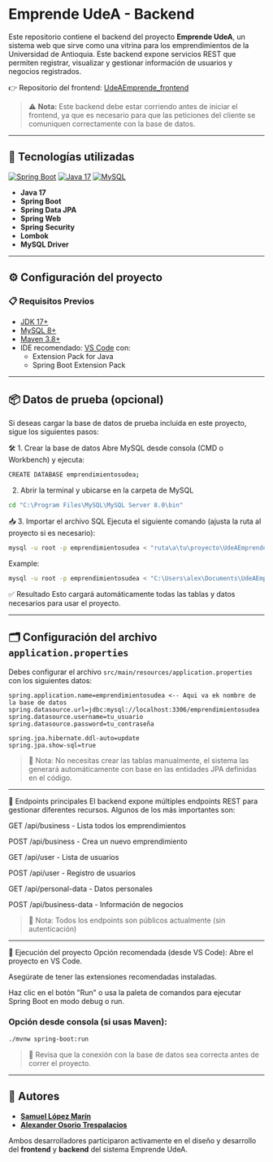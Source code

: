 # Emprende UdeA - Backend

Este repositorio contiene el backend del proyecto **Emprende UdeA**, un sistema web que sirve como una vitrina para los emprendimientos de la Universidad de Antioquia. Este backend expone servicios REST que permiten registrar, visualizar y gestionar información de usuarios y negocios registrados.

👉 Repositorio del frontend: [UdeAEmprende_frontend](https://github.com/SamKarsa/UdeAEmprende_frontend)


> ⚠️ **Nota:** Este backend debe estar corriendo antes de iniciar el frontend, ya que es necesario para que las peticiones del cliente se comuniquen correctamente con la base de datos.

---

## 🧰 Tecnologías utilizadas

[![Spring Boot](https://img.shields.io/badge/Spring_Boot-6DB33F?style=for-the-badge&logo=spring&logoColor=white)](https://spring.io/projects/spring-boot)
[![Java 17](https://img.shields.io/badge/Java-17-007396?style=for-the-badge&logo=openjdk&logoColor=white)](https://openjdk.org/projects/jdk/17/)
[![MySQL](https://img.shields.io/badge/MySQL-4479A1?style=for-the-badge&logo=mysql&logoColor=white)](https://www.mysql.com/)

- **Java 17**
- **Spring Boot**
- **Spring Data JPA**
- **Spring Web**
- **Spring Security**
- **Lombok**
- **MySQL Driver**

---

## ⚙️ Configuración del proyecto

### 📋 Requisitos Previos

- [JDK 17+](https://adoptium.net/)
- [MySQL 8+](https://dev.mysql.com/downloads/)
- [Maven 3.8+](https://maven.apache.org/)
- IDE recomendado: [VS Code](https://code.visualstudio.com/) con:
  - Extension Pack for Java
  - Spring Boot Extension Pack

---

## 📦 Datos de prueba (opcional)

Si deseas cargar la base de datos de prueba incluida en este proyecto, sigue los siguientes pasos:

🛠️ 1. Crear la base de datos
Abre MySQL desde consola (CMD o Workbench) y ejecuta:

```Bash
CREATE DATABASE emprendimientosudea;
```

2. Abrir la terminal y ubicarse en la carpeta de MySQL
   
```Bash
cd "C:\Program Files\MySQL\MySQL Server 8.0\bin"
```

📥 3. Importar el archivo SQL
Ejecuta el siguiente comando (ajusta la ruta al proyecto si es necesario):

   
```Bash
mysql -u root -p emprendimientosudea < "ruta\a\tu\proyecto\UdeAEmprende_backend\BD\bd.sql"
```
Example:
```Bash
mysql -u root -p emprendimientosudea < "C:\Users\alex\Documents\UdeAEmprende_backend\BD\bd.sql"
```

✅ Resultado
Esto cargará automáticamente todas las tablas y datos necesarios para usar el proyecto.

---
## 🗂 Configuración del archivo `application.properties`

Debes configurar el archivo `src/main/resources/application.properties` con los siguientes datos:

```properties
spring.application.name=emprendimientosudea <-- Aqui va ek nombre de la base de datos
spring.datasource.url=jdbc:mysql://localhost:3306/emprendimientosudea
spring.datasource.username=tu_usuario
spring.datasource.password=tu_contraseña

spring.jpa.hibernate.ddl-auto=update
spring.jpa.show-sql=true
```

> 📝 Nota: No necesitas crear las tablas manualmente, el sistema las generará automáticamente con base en las entidades JPA definidas en el código.

---

🔁 Endpoints principales
El backend expone múltiples endpoints REST para gestionar diferentes recursos. Algunos de los más importantes son:

GET /api/business - Lista todos los emprendimientos

POST /api/business - Crea un nuevo emprendimiento

GET /api/user - Lista de usuarios

POST /api/user - Registro de usuarios

GET /api/personal-data - Datos personales

POST /api/business-data - Información de negocios

> 📌 Nota: Todos los endpoints son públicos actualmente (sin autenticación)
---

🚀 Ejecución del proyecto
Opción recomendada (desde VS Code):
Abre el proyecto en VS Code.

Asegúrate de tener las extensiones recomendadas instaladas.

Haz clic en el botón "Run" o usa la paleta de comandos para ejecutar Spring Boot en modo debug o run.

### Opción desde consola (si usas Maven):

```bash
./mvnw spring-boot:run
```

> 🧪 Revisa que la conexión con la base de datos sea correcta antes de correr el proyecto.

---

## 👥 Autores

- [**Samuel López Marín**](https://github.com/SamKarsa)  
- [**Alexander Osorio Trespalacios**](https://github.com/AlexOsorio756)  

Ambos desarrolladores participaron activamente en el diseño y desarrollo del **frontend** y **backend** del sistema Emprende UdeA.

